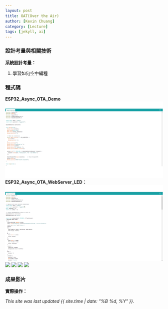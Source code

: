 ```yaml
---
layout: post
title: OAT(Over the Air)
author: [Kevin Chuang]
category: [Lecture]
tags: [jekyll, ai]
---
```


### 設計考量與相關技術
**系統設計考量：**<br>
1. 學習如何空中編程

### 程式碼
**ESP32_Async_OTA_Demo**
![](https://github.com/zanlin920601/MCU-project/blob/main/images/05251.png?raw=true)
**ESP32_Async_OTA_WebServer_LED：**
![](https://github.com/zanlin920601/MCU-project/blob/main/images/05252.png?raw=true)
![](https://github.com/zanlin920601/MCU-project/blob/main/images/05253(2).png?raw=true)
![](https://github.com/zanlin920601/MCU-project/blob/main/images/05254(2).png?raw=true)
![](https://github.com/zanlin920601/MCU-project/blob/main/images/05255(2).png?raw=true)
![](https://github.com/zanlin920601/MCU-project/blob/main/images/05256(2).png?raw=true)

### 成果影片
**實際操作：**


*This site was last updated {{ site.time | date: "%B %d, %Y" }}.*
